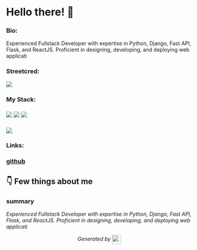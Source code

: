
# Hello there! 👋


### Bio:

Experienced Fullstack Developer with expertise in Python, Django, Fast API, Flask, and ReactJS. Proficient in designing, developing, and deploying web applicati
            

### Streetcred:

<a href="https://www.tublian.com/profile/python-hacked?ss=true"><img src="https://t74hnvwwsd.execute-api.us-east-1.amazonaws.com/dev/ft/profile/streetcred/badge/python-hacked?type=without_score"></a>

### My Stack:

### <img src="https://t74hnvwwsd.execute-api.us-east-1.amazonaws.com/dev/ft/profile/streetcred/github/tag/Python"/> <img src="https://t74hnvwwsd.execute-api.us-east-1.amazonaws.com/dev/ft/profile/streetcred/github/tag/MLOps"/> <img src="https://t74hnvwwsd.execute-api.us-east-1.amazonaws.com/dev/ft/profile/streetcred/github/tag/JavaScript"/>

### <img src="https://t74hnvwwsd.execute-api.us-east-1.amazonaws.com/dev/ft/profile/streetcred/github/tag/Backend"/>

### 

### Links:

### <a href="https://www.github.com/python-hacked">github</a>

## 👇 Few things about me


<div>

            

### summary
*Experienced Fullstack Developer with expertise in Python, Django, Fast API, Flask, and ReactJS. Proficient in designing, developing, and deploying web applicati*

            
</div>




<p align="center">
<i>Generated by <a href="https://www.tublian.com/"><img src="https://tublian-newsletter-assets.s3.amazonaws.com/just-logo.png" width="25" style="vertical-align: middle"/></i>
</p>
